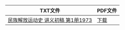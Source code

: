 | TXT文件 | PDF文件 |
| ------- | ------- |
| [民族解放运动史 讲义初稿 第1册1973](%E6%B0%91%E6%97%8F%E8%A7%A3%E6%94%BE%E8%BF%90%E5%8A%A8%E5%8F%B2%20%E8%AE%B2%E4%B9%89%E5%88%9D%E7%A8%BF%20%E7%AC%AC1%E5%86%8C1973.txt) | [下载](%E6%B0%91%E6%97%8F%E8%A7%A3%E6%94%BE%E8%BF%90%E5%8A%A8%E5%8F%B2%20%E8%AE%B2%E4%B9%89%E5%88%9D%E7%A8%BF%20%E7%AC%AC1%E5%86%8C1973.pdf) |
